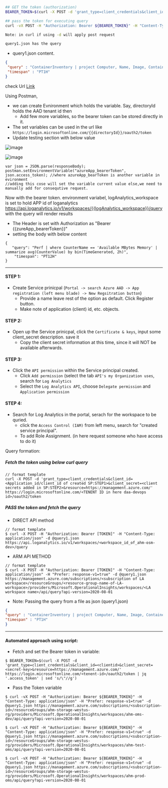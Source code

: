 ```sh
## GET the token (authorization)
BEARER_TOKEN=$(curl -X POST -d 'grant_type=client_credentials&client_id=${CLIENT_ID}&client_secret=${CLIENT_SECRET}&resource=https://management.azure.com/' https://login.microsoftonline.com/${AAD-TENANTID}/oauth2/token | jq '.access_token' | sed 's/\"//g')

## pass the token for executing query
curl -vX POST -H "Authorization: Bearer ${BEARER_TOKEN}" -H "Content-Type: application/json" -H "Prefer: response-v1=true" -d @query1.json https://management.azure.com/subscriptions/${subscription-id}/resourceGroups/${resource-group-name}/providers/Microsoft.OperationalInsights/workspaces/${workspace-name}/api/query?api-version=2020-08-01

Note: in curl if using -d will apply post request

query1.json has the query
```
 - query1.json content.
```json
{ 
 "query" : "ContainerInventory | project Computer, Name, Image, ContainerState, StartedTime, FinishedTime | top 10 by FinishedTime desc",
 "timespan" : "PT1H"
}
```

check Url [Link](https://dev.loganalytics.io/documentation/Authorization/OAuth2)

Using Postman,
  - we can create Evnironment which holds the variable. Say, directoryId holds the AAD tenant id then
     - Add few more variables, so the bearer token can be stored directly in it.
  - The set variables can be used in the url like `https://login.microsoftonline.com/{{directoryId}}/oauth2/token`
  - Update testing section with below value

![image](https://user-images.githubusercontent.com/6425536/140666259-3f8902f7-8ce4-4048-8324-02344cbea545.png)

![image](https://user-images.githubusercontent.com/6425536/140666265-fe3c1287-549f-4376-90a8-854eba4cd0fd.png)

```
var json = JSON.parse(responseBody);
postman.setEnvironmentVariable("azureApp_bearerToken", json.access_token); //where azureApp_bearToken is another variable in evironment
//adding this cose will set the variable current value else,we need to manually add for consequtive request.
```

 Now with the bearer token. environment variabel, logAnalytics_workspace is set to hold APP id of loganalytics
 https://api.loganalytics.io/v1/workspaces/{{logAnalytics_workspace}}/query  with the query will render results
 - The Header is set with Authorization as "Bearer {{zureApp_bearerToken}}"
 - setting the body with below content

```
{ 
   "query": "Perf | where CounterName == 'Available MBytes Memory' | summarize avg(CounterValue) by bin(TimeGenerated, 2h)",
    "timespan": "PT12H"
}
```

----
#### STEP 1:
  - Create Service prinicpal (`Portal -> search Azure AAD -> App registration (left menu blade) -> New Regsitration button`)
    - Provide a name leave rest of the option as default. Click Register button.
    - Make note of application (client) id, etc. objects.
    
#### STEP 2:
  - Open up the Service prinicpal, click the `Certificate & keys`, input some client_secret description. save it
     - Copy the client secret information at this time, since it will NOT be available afterwards.
     
#### STEP 3:
  - Click the `API permission` within the Service principal created.
    - Click `Add permission`  (select the tab `API's my Organization uses`, search for `Log Analytics`
    - Select the `Log Analytics API`, choose `Delegate permission` and `Application permission`
    
#### STEP 4:
  - Search for Log Analytics in the portal, serach for the workspace to be quried.
    - click the `Access Control (IAM)` from left menu, search for "created service principal".
    - To add Role Assignment. (in here request someone who have access to do it)

Query formation:
  
  ##### Fetch the token using below curl query
  ```
  // format template
  curl -X POST -d 'grant_type=client_credentials&client_id=<Application_id/client_id of created SP:STEP1>&client_secret=<client secrets added in SP:STEP2>&resource=https://management.azure.com/' https://login.microsoftonline.com/<TENENT ID in here daa-devops id>/oauth2/token
  
  ```
  
  ##### PASS the token and fetch the query 
  - DIRECT API method
  ```
  // format template
  $ curl -X POST -H "Authorization: Bearer [TOKEN]" -H "Content-Type: application/json" -d @query1.json https://api.loganalytics.io/v1/workspaces/<workspace_id_of_ahm-osm-dev>/query
  
  ```
  - ARM API METHOD
  ```
  // format template
  $ curl -X POST -H "Authorization: Bearer [TOKEN]" -H "Content-Type: application/json" -H "Prefer: response-v1=true" -d @query1.json https://management.azure.com/subscriptions/<subscription of LA workspace>/resourceGroups/<resource-group-name-of-LA-workspace>/providers/Microsoft.OperationalInsights/workspaces/<LA workspace name>/api/query?api-version=2020-08-01
  
  ```
  
  - Note: Passing the query from a file as json (query1.json)
  ```json
  { 
 "query" : "ContainerInventory | project Computer, Name, Image, ContainerState, StartedTime, FinishedTime | top 10 by FinishedTime desc",
 "timespan" : "PT1H"
  }
  ```
  
  
  ------
  
 #### Automated approach using script:
 
 - Fetch and set the Bearer token in variable:
 ```
$ BEARER_TOKEN=$(curl -X POST -d 'grant_type=client_credentials&client_id=<clientid>&client_secret=<secret-key>&resource=https://management.azure.com/' https://login.microsoftonline.com/<tenent-id>/oauth2/token | jq '.access_token' | sed 's/\"//g')
 ```
 - Pass the Token variable  
 ```
$ curl -vX POST -H "Authorization: Bearer ${BEARER_TOKEN}" -H "Content-Type: application/json" -H "Prefer: response-v1=true" -d @query1.json https://management.azure.com/subscriptions/<subscription-id>/resourceGroups/ahm-storage-westus-rg/providers/Microsoft.OperationalInsights/workspaces/ahm-oms-dev/api/query?api-version=2020-08-01

$ curl -vX POST -H "Authorization: Bearer ${BEARER_TOKEN}" -H "Content-Type: application/json" -H "Prefer: response-v1=true" -d @query1.json https://management.azure.com/subscriptions/<subscription-id>/resourceGroups/ahm-storage-westus-rg/providers/Microsoft.OperationalInsights/workspaces/ahm-test-oms/api/query?api-version=2020-08-01

$ curl -vX POST -H "Authorization: Bearer ${BEARER_TOKEN}" -H "Content-Type: application/json" -H "Prefer: response-v1=true" -d @query1.json https://management.azure.com/subscriptions/<subscription-id>/resourceGroups/ahm-storage-westus-rg/providers/Microsoft.OperationalInsights/workspaces/ahm-prod-oms/api/query?api-version=2020-08-01
```
